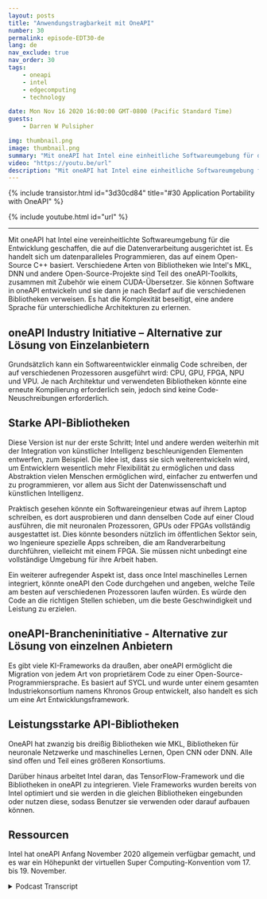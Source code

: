 ```yaml
---
layout: posts
title: "Anwendungstragbarkeit mit OneAPI"
number: 30
permalink: episode-EDT30-de
lang: de
nav_exclude: true
nav_order: 30
tags:
    - oneapi
    - intel
    - edgecomputing
    - technology

date: Mon Nov 16 2020 16:00:00 GMT-0800 (Pacific Standard Time)
guests:
    - Darren W Pulsipher

img: thumbnail.png
image: thumbnail.png
summary: "Mit oneAPI hat Intel eine einheitliche Softwareumgebung für die Entwicklung geschaffen, die auf die Datenverarbeitung ausgerichtet ist. Gretchen Stewart, Chief Data Scientist im öffentlichen Sektor bei Intel, spricht mit Darren Pulsipher, Chief Solution Architect bei Intel, über diese Technologie, die es überflüssig macht, für unterschiedliche Architekturen verschiedene Programmiersprachen zu verwenden."
video: "https://youtu.be/url"
description: "Mit oneAPI hat Intel eine einheitliche Softwareumgebung für die Entwicklung geschaffen, die auf die Datenverarbeitung ausgerichtet ist. Gretchen Stewart, Chief Data Scientist im öffentlichen Sektor bei Intel, spricht mit Darren Pulsipher, Chief Solution Architect bei Intel, über diese Technologie, die es überflüssig macht, für unterschiedliche Architekturen verschiedene Programmiersprachen zu verwenden."
---
```


<div>
{% include transistor.html id="3d30cd84" title="#30 Application Portability with OneAPI" %}

{% include youtube.html id="url" %}
</div>

---

Mit oneAPI hat Intel eine vereinheitlichte Softwareumgebung für die Entwicklung geschaffen, die auf die Datenverarbeitung ausgerichtet ist. Es handelt sich um datenparalleles Programmieren, das auf einem Open-Source C++ basiert. Verschiedene Arten von Bibliotheken wie Intel's MKL, DNN und andere Open-Source-Projekte sind Teil des oneAPI-Toolkits, zusammen mit Zubehör wie einem CUDA-Übersetzer. Sie können Software in oneAPI entwickeln und sie dann je nach Bedarf auf die verschiedenen Bibliotheken verweisen. Es hat die Komplexität beseitigt, eine andere Sprache für unterschiedliche Architekturen zu erlernen.

## oneAPI Industry Initiative – Alternative zur Lösung von Einzelanbietern

Grundsätzlich kann ein Softwareentwickler einmalig Code schreiben, der auf verschiedenen Prozessoren ausgeführt wird: CPU, GPU, FPGA, NPU und VPU. Je nach Architektur und verwendeten Bibliotheken könnte eine erneute Kompilierung erforderlich sein, jedoch sind keine Code-Neuschreibungen erforderlich.

## Starke API-Bibliotheken

Diese Version ist nur der erste Schritt; Intel und andere werden weiterhin mit der Integration von künstlicher Intelligenz beschleunigenden Elementen entwerfen, zum Beispiel. Die Idee ist, dass sie sich weiterentwickeln wird, um Entwicklern wesentlich mehr Flexibilität zu ermöglichen und dass Abstraktion vielen Menschen ermöglichen wird, einfacher zu entwerfen und zu programmieren, vor allem aus Sicht der Datenwissenschaft und künstlichen Intelligenz.

Praktisch gesehen könnte ein Softwareingenieur etwas auf ihrem Laptop schreiben, es dort ausprobieren und dann denselben Code auf einer Cloud ausführen, die mit neuronalen Prozessoren, GPUs oder FPGAs vollständig ausgestattet ist. Dies könnte besonders nützlich im öffentlichen Sektor sein, wo Ingenieure spezielle Apps schreiben, die am Randverarbeitung durchführen, vielleicht mit einem FPGA. Sie müssen nicht unbedingt eine vollständige Umgebung für ihre Arbeit haben.

Ein weiterer aufregender Aspekt ist, dass once Intel maschinelles Lernen integriert, könnte oneAPI den Code durchgehen und angeben, welche Teile am besten auf verschiedenen Prozessoren laufen würden. Es würde den Code an die richtigen Stellen schieben, um die beste Geschwindigkeit und Leistung zu erzielen.

## oneAPI-Brancheninitiative - Alternative zur Lösung von einzelnen Anbietern

Es gibt viele KI-Frameworks da draußen, aber oneAPI ermöglicht die Migration von jedem Art von proprietärem Code zu einer Open-Source-Programmiersprache. Es basiert auf SYCL und wurde unter einem gesamten Industriekonsortium namens Khronos Group entwickelt, also handelt es sich um eine Art Entwicklungsframework.

## Leistungsstarke API-Bibliotheken

OneAPI hat zwanzig bis dreißig Bibliotheken wie MKL, Bibliotheken für neuronale Netzwerke und maschinelles Lernen, Open CNN oder DNN. Alle sind offen und Teil eines größeren Konsortiums.

Darüber hinaus arbeitet Intel daran, das TensorFlow-Framework und die Bibliotheken in oneAPI zu integrieren. Viele Frameworks wurden bereits von Intel optimiert und sie werden in die gleichen Bibliotheken eingebunden oder nutzen diese, sodass Benutzer sie verwenden oder darauf aufbauen können.

## Ressourcen

Intel hat oneAPI Anfang November 2020 allgemein verfügbar gemacht, und es war ein Höhepunkt der virtuellen Super Computing-Konvention vom 17. bis 19. November.



<details>
<summary> Podcast Transcript </summary>

<p></p>

</details>
